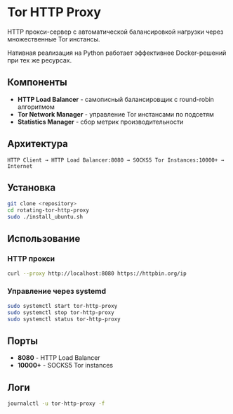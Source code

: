 # Tor HTTP Proxy

HTTP прокси-сервер с автоматической балансировкой нагрузки через множественные Tor инстансы.

Нативная реализация на Python работает эффективнее Docker-решений при тех же ресурсах.

## Компоненты

- **HTTP Load Balancer** - самописный балансировщик с round-robin алгоритмом
- **Tor Network Manager** - управление Tor инстансами по подсетям
- **Statistics Manager** - сбор метрик производительности

## Архитектура

```
HTTP Client → HTTP Load Balancer:8080 → SOCKS5 Tor Instances:10000+ → Internet
```

## Установка

```bash
git clone <repository>
cd rotating-tor-http-proxy
sudo ./install_ubuntu.sh
```

## Использование

### HTTP прокси
```bash
curl --proxy http://localhost:8080 https://httpbin.org/ip
```

### Управление через systemd
```bash
sudo systemctl start tor-http-proxy
sudo systemctl stop tor-http-proxy
sudo systemctl status tor-http-proxy
```

## Порты

- **8080** - HTTP Load Balancer
- **10000+** - SOCKS5 Tor instances

## Логи

```bash
journalctl -u tor-http-proxy -f
```
